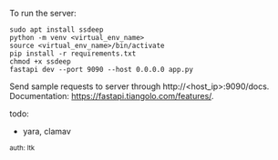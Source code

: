 To run the server:
```
sudo apt install ssdeep
python -m venv <virtual_env_name>
source <virtual_env_name>/bin/activate
pip install -r requirements.txt
chmod +x ssdeep
fastapi dev --port 9090 --host 0.0.0.0 app.py
```

Send sample requests to server through http://<host_ip>:9090/docs.  
Documentation: https://fastapi.tiangolo.com/features/.  

todo:
- yara, clamav

<sub>auth: ltk</sub>  
